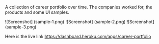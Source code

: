 
A collection of career portfolio over time. The companies worked for, the products
and some UI samples.
 
 ![Screenshot] (sample-1.png)
 ![Screenshot] (sample-2.png)
 ![Screenshot] (sample-3.png)

 Here is the live link https://dashboard.heroku.com/apps/career-portfolio